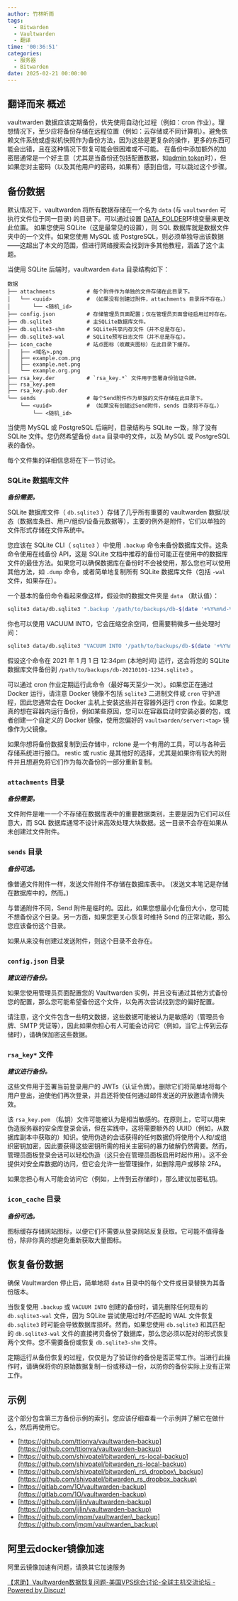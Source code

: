 ```yaml
---
author: 竹林听雨
tags:
  - Bitwarden
  - Vaultwarden
  - 翻译
time: '00:36:51'
categories:
  - 服务器
  - Bitwarden
date: 2025-02-21 00:00:00
---
```

翻译而来
概述
--

vaultwarden 数据应该定期备份，优先使用自动化过程（例如：cron 作业）。理想情况下，至少应将备份存储在远程位置（例如：云存储或不同计算机）。避免依赖文件系统或虚拟机快照作为备份方法，因为这些是更复杂的操作，更多的东西可能会出错，且在这种情况下恢复可能会很困难或不可能。 在备份中添加额外的加密层通常是一个好主意（尤其是当备份还包括配置数据，如[admin token](https://github.com/dani-garcia/vaultwarden/wiki/Enabling-admin-page)时），但如果您对主密码（以及其他用户的密码，如果有）感到自信，可以跳过这个步骤。

备份数据
----

默认情况下，vaultwarden 将所有数据存储在一个名为 `data` (与 `vaultwarden` 可执行文件位于同一目录) 的目录下。可以通过设置 [DATA_FOLDER](https://github.com/dani-garcia/vaultwarden/wiki/Changing-persistent-data-location)环境变量来更改此位置。 如果您使用 SQLite（这是最常见的设置），则 SQL 数据库就是数据文件夹中的一个文件。如果您使用 MySQL 或 PostgreSQL，则必须单独导出该数据——这超出了本文的范围，但进行网络搜索会找到许多其他教程，涵盖了这个主题。

当使用 SQLite 后端时，vaultwarden `data` 目录结构如下：

```
数据
├── attachments          # 每个附件作为单独的文件存储在此目录下。
│   └── <uuid>           # （如果没有创建过附件，attachments 目录将不存在。）
│       └── <随机_id>
├── config.json          # 存储管理员页面配置；仅在管理员页面曾经启用过时存在。
├── db.sqlite3           # 主SQLite数据库文件。
├── db.sqlite3-shm       # SQLite共享内存文件（并不总是存在）。
├── db.sqlite3-wal       # SQLite预写日志文件（并不总是存在）。
├── icon_cache           # 站点图标（收藏夹图标）在此目录下缓存。
│   ├── <域名>.png
│   ├── example.com.png
│   ├── example.net.png
│   └── example.org.png
├── rsa_key.der          # `rsa_key.*` 文件用于签署身份验证令牌。
├── rsa_key.pem
├── rsa_key.pub.der
└── sends                # 每个Send附件作为单独的文件存储在此目录下。
    └── <uuid>           # （如果没有创建过Send附件，sends 目录将不存在。）
        └── <随机_id>
```


当使用 MySQL 或 PostgreSQL 后端时，目录结构与 SQLite 一致，除了没有 SQLite 文件。您仍然希望备份 `data` 目录中的文件，以及 MySQL 或 PostgreSQL 表的备份。

每个文件集的详细信息将在下一节讨论。

### SQLite 数据库文件

_**备份需要。**_

SQLite 数据库文件（ `db.sqlite3` ）存储了几乎所有重要的 vaultwarden 数据/状态（数据库条目、用户/组织/设备元数据等），主要的例外是附件，它们以单独的文件形式存储在文件系统中。

您应该在 SQLite CLI（ `sqlite3` ）中使用 `.backup` 命令来备份数据库文件。这条命令使用在线备份 API，这是 SQLite 文档中推荐的备份可能正在使用中的数据库文件的最佳方法。如果您可以确保数据库在备份时不会被使用，那么您也可以使用其他方法，如 `.dump` 命令，或者简单地复制所有 SQLite 数据库文件（包括 `-wal` 文件，如果存在）。

一个基本的备份命令看起来像这样，假设你的数据文件夹是 `data` （默认值）：

```bash
sqlite3 data/db.sqlite3 ".backup '/path/to/backups/db-$(date '+%Y%m%d-%H%M').sqlite3'"
```

你也可以使用 VACUUM INTO，它会压缩空余空间，但需要稍微多一些处理时间：

```bash
sqlite3 data/db.sqlite3 "VACUUM INTO '/path/to/backups/db-$(date '+%Y%m%d-%H%M').sqlite3'"
```

假设这个命令在 2021 年 1 月 1 日 12:34pm (本地时间) 运行，这会将您的 SQLite 数据库文件备份到 `/path/to/backups/db-20210101-1234.sqlite3` 。

可以通过 cron 作业定期运行此命令（最好每天至少一次）。如果您正在通过 Docker 运行，请注意 Docker 镜像不包括 `sqlite3` 二进制文件或 `cron` 守护进程，因此您通常会在 Docker 主机上安装这些并在容器外运行 cron 作业。如果您真的想在容器内运行备份，例如某些原因，您可以在容器启动时安装必要的包，或者创建一个自定义的 Docker 镜像，使用您偏好的 `vaultwarden/server:<tag>` 镜像作为父镜像。

如果你想将备份数据复制到云存储中，rclone 是一个有用的工具，可以与各种云存储系统进行接口。 restic 或 rustic 是其他好的选择，尤其是如果你有较大的附件并且想避免将它们作为每次备份的一部分重新复制。

###  `attachments` 目录

_**备份需要。**_

文件附件是唯一一个不存储在数据库表中的重要数据类别，主要是因为它们可以任意大，而 SQL 数据库通常不设计来高效处理大块数据。这一目录不会存在如果从未创建过文件附件。

###  `sends` 目录

_**备份可选。**_

像普通文件附件一样，发送文件附件不存储在数据库表中。 (发送文本笔记是存储在数据库中的，然而。)

与普通附件不同，Send 附件是临时的。因此，如果您想最小化备份大小，您可能不想备份这个目录。另一方面，如果您更关心恢复时维持 Send 的正常功能，那么您应该备份这个目录。

如果从来没有创建过发送附件，则这个目录不会存在。

###  `config.json` 目录

_**建议进行备份。**_

如果您使用管理员页面配置您的 Vaultwarden 实例，并且没有通过其他方式备份您的配置，那么您可能希望备份这个文件，以免再次尝试找到您的偏好配置。

请注意，这个文件包含一些明文数据，这些数据可能被认为是敏感的（管理员令牌、SMTP 凭证等），因此如果你担心有人可能会访问它（例如，当它上传到云存储时），请确保加密这些数据。

###  `rsa_key*` 文件

_**建议进行备份。**_

这些文件用于签署当前登录用户的 JWTs（认证令牌）。删除它们将简单地将每个用户登出，迫使他们再次登录，并且还将使任何通过邮件发送的开放邀请令牌失效。

该 `rsa_key.pem` （私钥）文件可能被认为是相当敏感的。在原则上，它可以用来伪造服务器的安全库登录会话，但在实践中，这将需要额外的 UUID（例如，从数据库副本中获取的）知识。使用伪造的会话获得的任何数据仍将使用个人和/或组织密钥加密，因此要获得这些密钥所需的相关主密码的暴力破解仍然需要。然而，管理员面板登录会话可以轻松伪造（这只会在管理员面板启用时起作用）。这不会提供对安全库数据的访问，但它会允许一些管理操作，如删除用户或移除 2FA。

如果您担心有人可能会访问它（例如，上传到云存储时），那么建议加密私钥。

###  `icon_cache` 目录

_**备份可选。**_

图标缓存存储网站图标，以便它们不需要从登录网站反复获取。它可能不值得备份，除非你真的想避免重新获取大量图标。

恢复备份数据
------

确保 Vaultwarden 停止后，简单地将 `data` 目录中的每个文件或目录替换为其备份版本。

当恢复使用 `.backup` 或 `VACUUM INTO` 创建的备份时，请先删除任何现有的 `db.sqlite3-wal` 文件，因为 SQLite 尝试使用过时/不匹配的 WAL 文件恢复 `db.sqlite3` 时可能会导致数据库损坏。然而，如果您使用 `db.sqlite3` 和其匹配的 `db.sqlite3-wal` 文件的直接拷贝备份了数据库，那么您必须以配对的形式恢复两个文件。您不需要备份或恢复 `db.sqlite3-shm` 文件。

定期运行从备份恢复的过程，仅仅是为了验证你的备份是否正常工作。当进行此操作时，请确保将你的原始数据复制一份或移动一份，以防你的备份实际上没有正常工作。

示例
--

这个部分包含第三方备份示例的索引。您应该仔细查看一个示例并了解它在做什么，然后再使用它。

*   [https://github.com/ttionya/vaultwarden-backup](https://github.com/ttionya/vaultwarden-backup)
*   [https://github.com/shivpatel/bitwarden\_rs-local-backup](https://github.com/shivpatel/bitwarden_rs-local-backup)
*   [https://github.com/shivpatel/bitwarden\_rs\_dropbox\_backup](https://github.com/shivpatel/bitwarden_rs_dropbox_backup)
*   [https://gitlab.com/1O/vaultwarden-backup](https://gitlab.com/1O/vaultwarden-backup)
*   [https://github.com/jjlin/vaultwarden-backup](https://github.com/jjlin/vaultwarden-backup)
*   [https://github.com/jmqm/vaultwarden\_backup](https://github.com/jmqm/vaultwarden_backup)

## 阿里云docker镜像加速

阿里云镜像加速有问题，请换其它加速服务

[【求助】Vaultwarden数据恢复问题-美国VPS综合讨论-全球主机交流论坛 - Powered by Discuz!](https://hostloc.com/thread-1356392-1-1.html)
